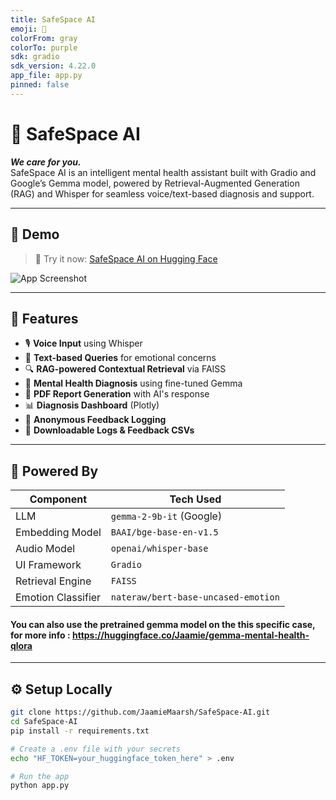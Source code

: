 ```yaml
---
title: SafeSpace AI
emoji: 🧠
colorFrom: gray
colorTo: purple
sdk: gradio
sdk_version: 4.22.0
app_file: app.py
pinned: false
---
```


# 🧠 SafeSpace AI

**_We care for you._**  
SafeSpace AI is an intelligent mental health assistant built with Gradio and Google’s Gemma model, powered by Retrieval-Augmented Generation (RAG) and Whisper for seamless voice/text-based diagnosis and support.

---

## 🚀 Demo

> 🧪 Try it now: [SafeSpace AI on Hugging Face](https://huggingface.co/spaces/Jaamie/SafeSpace-AI)

![App Screenshot](https://huggingface.co/spaces/Jaamie/SafeSpace-AI/resolve/main/assets/screenshot.png)

---

## 🧩 Features

- 🎙️ **Voice Input** using Whisper
- 💬 **Text-based Queries** for emotional concerns
- 🔍 **RAG-powered Contextual Retrieval** via FAISS
- 🤖 **Mental Health Diagnosis** using fine-tuned Gemma
- 📄 **PDF Report Generation** with AI's response
- 📊 **Diagnosis Dashboard** (Plotly)
- 📝 **Anonymous Feedback Logging**
- 📂 **Downloadable Logs & Feedback CSVs**

---

## 🧠 Powered By

| Component         | Tech Used                                      |
|------------------|-------------------------------------------------|
| LLM              | `gemma-2-9b-it` (Google)                        |
| Embedding Model  | `BAAI/bge-base-en-v1.5`                         |
| Audio Model      | `openai/whisper-base`                          |
| UI Framework     | `Gradio`                                       |
| Retrieval Engine | `FAISS`                                        |
| Emotion Classifier| `nateraw/bert-base-uncased-emotion`           |


#### You can also use the pretrained gemma model on the this specific case, for more info : https://huggingface.co/Jaamie/gemma-mental-health-qlora
---

## ⚙️ Setup Locally

```bash
git clone https://github.com/JaamieMaarsh/SafeSpace-AI.git
cd SafeSpace-AI
pip install -r requirements.txt

# Create a .env file with your secrets
echo "HF_TOKEN=your_huggingface_token_here" > .env

# Run the app
python app.py

